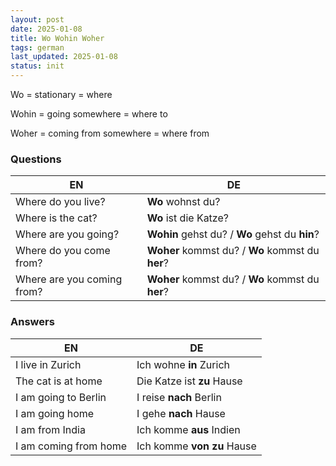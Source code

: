 ```yaml
---
layout: post
date: 2025-01-08
title: Wo Wohin Woher
tags: german
last_updated: 2025-01-08
status: init
---
```


Wo = stationary = where

Wohin = going somewhere = where to

Woher = coming from somewhere = where from


### Questions

| EN    | DE |
| -------- | ------- |
| Where do you live?  | **Wo** wohnst du?    |
| Where is the cat? | **Wo** ist die Katze? | 
| Where are you going? | **Wohin** gehst du? / **Wo** gehst du **hin**? | 
| Where do you come from?    | **Woher** kommst du? / **Wo** kommst du **her**? | 
| Where are you coming from?    | **Woher** kommst du?  /  **Wo** kommst du **her**? | 

### Answers

| EN    | DE |
| -------- | ------- |
| I live in Zurich  | Ich wohne **in** Zurich    |
| The cat is at home | Die Katze ist **zu** Hause |
| I am going to Berlin | I reise **nach** Berlin     |
| I am going home | I gehe **nach** Hause     |
| I am from India    | Ich komme **aus** Indien    |
| I am coming from home    | Ich komme **von zu** Hause    |